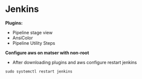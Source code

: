# Jenkins

**Plugins:**
* Pipeline stage view
* AnsiColor
* Pipeline Utility Steps

**Configure aws on matser with non-root**
* After downloading plugins and aws configure restart jenkins
```
sudo systemctl restart jenkins
```